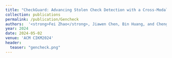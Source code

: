 ```yaml
---
title: "CheckGuard: Advancing Stolen Check Detection with a Cross-Modal Image-Text Benchmark Dataset"
collection: publications
permalink: /publication/Gencheck
authors:  '<strong>Fei Zhao</strong>, Jiawen Chen, Bin Huang, and Chengcui Zhang'
year: 2024
date: 2024-05-02  
venue: 'ACM CIKM2024'
header:
  teaser: "gencheck.png"
---
```



